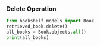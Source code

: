  ### Delete Operation

```python
from bookshelf.models import Book
retrieved_book.delete()
all_books = Book.objects.all()
print(all_books)


